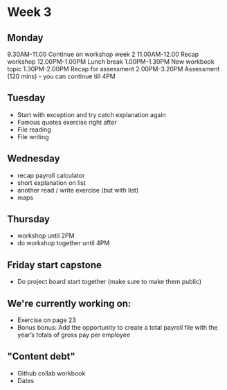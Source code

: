 # Week 3

## Monday
9.30AM-11.00 Continue on workshop week 2
11.00AM-12.00 Recap workshop
12.00PM-1.00PM Lunch break
1.00PM-1.30PM New workbook topic
1.30PM-2.00PM Recap for assessment
2.00PM-3.20PM Assessment (120 mins) - you can continue till 4PM

## Tuesday
- Start with exception and try catch explanation again
- Famous quotes exercise right after
- File reading
- File writing

## Wednesday
- recap payroll calculator
- short explanation on list
- another read / write exercise (but with list)
- maps

## Thursday
- workshop until 2PM
- do workshop together until 4PM

## Friday start capstone
- Do project board start together (make sure to make them public)

## We're currently working on:
- Exercise on page 23
- Bonus bonus: Add the opportunity to create a total payroll file with the year’s totals of gross pay per employee

## "Content debt"
- Github collab workbook
- Dates